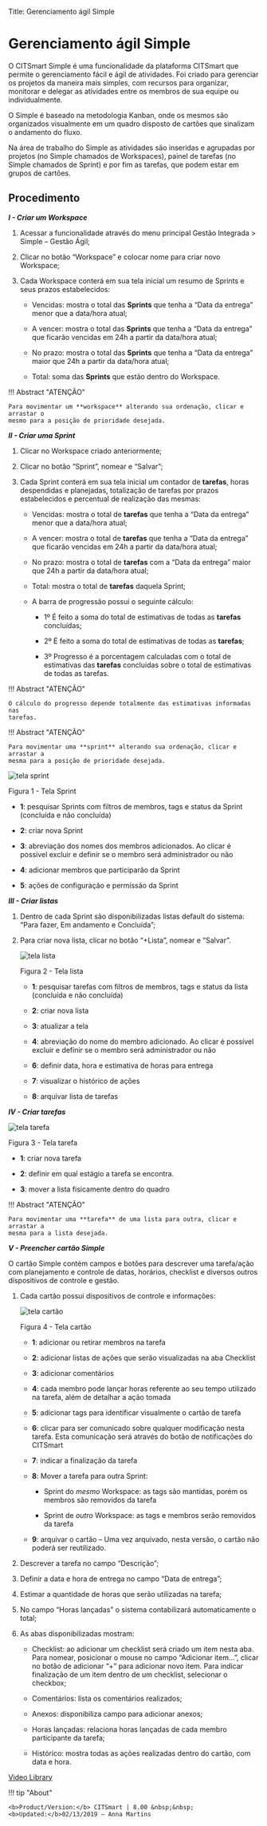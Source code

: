 Title: Gerenciamento ágil Simple

# Gerenciamento ágil Simple


O CITSmart Simple é uma funcionalidade da plataforma CITSmart que permite o
gerenciamento fácil e ágil de atividades. Foi criado para gerenciar os projetos
da maneira mais simples, com recursos para organizar, monitorar e delegar as
atividades entre os membros de sua equipe ou individualmente.

O Simple é baseado na metodologia Kanban, onde os mesmos são organizados
visualmente em um quadro disposto de cartões que sinalizam o andamento do fluxo.

Na área de trabalho do Simple as atividades são inseridas e agrupadas por
projetos (no Simple chamados de Workspaces), painel de tarefas (no Simple
chamados de Sprint) e por fim as tarefas, que podem estar em grupos de cartões.

Procedimento
------------

***I - Criar um Workspace***

1.  Acessar a funcionalidade através do menu principal Gestão Integrada \>
    Simple – Gestão Ágil;

2.  Clicar no botão “Workspace” e colocar nome para criar novo Workspace;

3.  Cada Workspace conterá em sua tela inicial um resumo de Sprints e seus
    prazos estabelecidos:

    -   Vencidas: mostra o total das **Sprints** que tenha a “Data da entrega” menor
    que a data/hora atual;

    -   A vencer: mostra o total das **Sprints** que tenha a “Data da entrega” que
    ficarão vencidas em 24h a partir da data/hora atual;

    -   No prazo: mostra o total das **Sprints** que tenha a “Data da entrega” maior
    que 24h a partir da data/hora atual;

    -   Total: soma das **Sprints** que estão dentro do Workspace.

!!! Abstract "ATENÇÃO"

    Para movimentar um **workspace** alterando sua ordenação, clicar e arrastar o
    mesmo para a posição de prioridade desejada.


***II - Criar uma Sprint***

1.  Clicar no Workspace criado anteriormente;

2.  Clicar no botão “Sprint”, nomear e “Salvar”;

3.  Cada Sprint conterá em sua tela inicial um contador de **tarefas**, horas
    despendidas e planejadas, totalização de tarefas por prazos estabelecidos e
    percentual de realização das mesmas:

    -   Vencidas: mostra o total de **tarefas** que tenha a “Data da entrega” menor
    que a data/hora atual;

    -   A vencer: mostra o total de **tarefas** que tenha a “Data da entrega” que
    ficarão vencidas em 24h a partir da data/hora atual;

    -   No prazo: mostra o total de **tarefas** com a “Data da entrega” maior que
    24h a partir da data/hora atual;

    -   Total: mostra o total de **tarefas** daquela Sprint;

    -   A barra de progressão possui o seguinte cálculo:

        -   1º É feito a soma do total de estimativas de todas as **tarefas**
            concluídas;

        -   2º É feito a soma do total de estimativas de todas as **tarefas**;

        -   3º Progresso é a porcentagem calculadas com o total de estimativas das
            **tarefas** concluídas sobre o total de estimativas de todas as tarefas.

!!! Abstract "ATENÇÃO"

    O cálculo do progresso depende totalmente das estimativas informadas nas
    tarefas.


!!! Abstract "ATENÇÃO"

    Para movimentar uma **sprint** alterando sua ordenação, clicar e arrastar a
    mesma para a posição de prioridade desejada.
    

![tela sprint](images/figure-1-simple.png)
    
Figura 1 - Tela Sprint


   -   **1**: pesquisar Sprints com filtros de membros, tags e status da Sprint
    (concluída e não concluída)

   -   **2**: criar nova Sprint

   -   **3**: abreviação dos nomes dos membros adicionados. Ao clicar é possível
    excluir e definir se o membro será administrador ou não

   -   **4**: adicionar membros que participarão da Sprint

   -   **5**: ações de configuração e permissão da Sprint


***III - Criar listas***

1.  Dentro de cada Sprint são disponibilizadas listas default do sistema: “Para
    fazer, Em andamento e Concluída”;

2.  Para criar nova lista, clicar no botão “+Lista”, nomear e “Salvar”.

    ![tela lista](images/figure-2-simple.png)
    
    Figura 2 - Tela lista


    -   **1**: pesquisar tarefas com filtros de membros, tags e status da lista
    (concluída e não concluída)

    -   **2**: criar nova lista

    -   **3**: atualizar a tela

    -   **4**: abreviação do nome do membro adicionado. Ao clicar é possível excluir e
    definir se o membro será administrador ou não

    -   **6**: definir data, hora e estimativa de horas para entrega

    -   **7**: visualizar o histórico de ações

    -   **8**: arquivar lista de tarefas

***IV - Criar tarefas***

   ![tela tarefa](images/figure-3-simple.png)
    
   Figura 3 - Tela tarefa


   -   **1**: criar nova tarefa

   -   **2**: definir em qual estágio a tarefa se encontra.

   -   **3**: mover a lista fisicamente dentro do quadro

!!! Abstract "ATENÇÃO"

    Para movimentar uma **tarefa** de uma lista para outra, clicar e arrastar a
    mesma para a lista desejada.

***V - Preencher cartão Simple***

O cartão Simple contém campos e botões para descrever uma tarefa/ação com
planejamento e controle de datas, horários, checklist e diversos outros
dispositivos de controle e gestão.

1.  Cada cartão possui dispositivos de controle e informações:

     ![tela cartão](images/figure-4-simple.png)
    
      Figura 4 - Tela cartão


    -   **1**: adicionar ou retirar membros na tarefa

    -   **2**: adicionar listas de ações que serão visualizadas na aba Checklist

    -   **3**: adicionar comentários

    -   **4**: cada membro pode lançar horas referente ao seu tempo utilizado na tarefa,
    além de detalhar a ação tomada

    -   **5**: adicionar tags para identificar visualmente o cartão de tarefa

    -   **6**: clicar para ser comunicado sobre qualquer modificação nesta tarefa. Esta
    comunicação será através do botão de notificações do CITSmart

    -   **7**: indicar a finalização da tarefa

    -   **8**: Mover a tarefa para outra Sprint:

        -   Sprint do *mesmo* Workspace: as tags são mantidas, porém os membros são
            removidos da tarefa

        -   Sprint de *outro* Workspace: as tags e membros serão removidos da tarefa

    -   **9**: arquivar o cartão – Uma vez arquivado, nesta versão, o cartão não poderá
    ser reutilizado.

1.  Descrever a tarefa no campo “Descrição”;

2.  Definir a data e hora de entrega no campo “Data de entrega”;

3.  Estimar a quantidade de horas que serão utilizadas na tarefa;

4.  No campo “Horas lançadas” o sistema contabilizará automaticamente o total;

5.  As abas disponibilizadas mostram:

    -   Checklist: ao adicionar um checklist será criado um item nesta aba. Para
    nomear, posicionar o mouse no campo “Adicionar item...”, clicar no botão de
    adicionar “+” para adicionar novo item. Para indicar finalização de um item
    dentro de um checklist, selecionar o checkbox;

    -   Comentários: lista os comentários realizados;

    -   Anexos: disponibiliza campo para adicionar anexos;

    -   Horas lançadas: relaciona horas lançadas de cada membro participante da
    tarefa;

    -   Histórico: mostra todas as ações realizadas dentro do cartão, com data e
    hora.

<i class='fa fa-youtube-play  fa-2x' style='color:#97ce17;vertical-align: middle;'> </i> [Video Library](https://www.youtube.com/watch?v=myExkRXrBGE)


!!! tip "About"

    <b>Product/Version:</b> CITSmart | 8.00 &nbsp;&nbsp;
    <b>Updated:</b>02/13/2019 – Anna Martins

